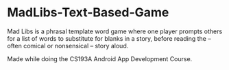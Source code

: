 # MadLibs-Text-Based-Game

Mad Libs is a phrasal template word game where one player prompts others for a list of words to substitute for blanks in a story, before reading the – often comical or nonsensical – story aloud.


Made while doing the CS193A Android App Development Course.
